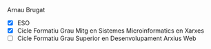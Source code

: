 Arnau Brugat

- [x] ESO
- [x] Cicle Formatiu Grau Mitg en Sistemes Microinformatics en Xarxes
- [ ] Cicle Formatiu Grau Superior en Desenvolupament Arxius Web
